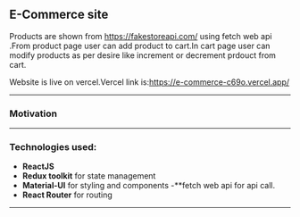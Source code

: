 ## E-Commerce site

 Products are shown from https://fakestoreapi.com/ using fetch web api .From product page user can add product to cart.In cart page user can modify products as per desire like increment or decrement prdouct from cart.
 
 Website is live on vercel.Vercel link is:https://e-commerce-c69o.vercel.app/

---

### Motivation

---

### Technologies used:

- **ReactJS**
- **Redux toolkit** for state management
- **Material-UI** for styling and components
-**fetch web api for api call.
- **React Router** for routing

---


